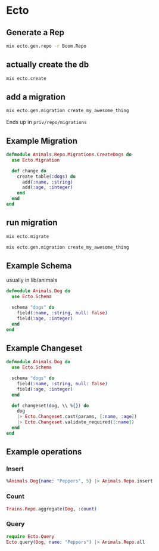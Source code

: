 # Ecto

## Generate a Rep

```bash
mix ecto.gen.repo -r Boom.Repo
```

## actually create the db

```bash
mix ecto.create
```

## add a migration

```bash
mix ecto.gen.migration create_my_awesome_thing
```

Ends up in `priv/repo/migrations`

## Example Migration
```elixir
defmodule Animals.Repo.Migrations.CreateDogs do
  use Ecto.Migration

  def change do
    create table(:dogs) do
      add(:name, :string)
      add(:age, :integer)
    end
  end
end
```

## run migration

```bash
mix ecto.migrate
```

```bash
mix ecto.gen.migration create_my_awesome_thing
```

## Example Schema
usually in lib/animals

```elixir
defmodule Animals.Dog do
  use Ecto.Schema

  schema "dogs" do
    field(:name, :string, null: false)
    field(:age, :integer)
  end
end
```

## Example Changeset

```elixir
defmodule Animals.Dog do
  use Ecto.Schema

  schema "dogs" do
    field(:name, :string, null: false)
    field(:age, :integer)
  end

  def changeset(dog, \\ %{}) do
    dog
    |> Ecto.Changeset.cast(params, [:name, :age])
    |> Ecto.Changeset.validate_required([:name])
  end
end
```

## Example operations

### Insert
```elixir
%Animals.Dog{name: "Peppers", 5} |> Animals.Repo.insert
```

### Count
```elixir
Trains.Repo.aggregate(Dog, :count)
```

### Query

```elixir
require Ecto.Query
Ecto.query(Dog, name: "Peppers") |> Animals.Repo.all
```
